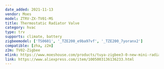 ```yaml
---
date_added: 2021-11-13
vendor: Moes
model: ZTRV-ZX-TV01-MS
title: Thermostatic Radiator Valve
category: hvac
type: trv
supports: climate, battery
zigbeemodel: ['TS0601', '_TZE200_e9ba97vf', '_TZE200_7yoranx2']
compatible: [zha, z2m]
z2m: TV02-Zigbee
mlink: https://www.moeshouse.com/products/tuya-zigbee3-0-new-mini-radiator-actuator-valve-smart-programmable-thermostat-temperature-controller-external-sensor-accurate-heater-trv-thermostatic-radiator-valve-voice-control-with-alexa
link: https://www.aliexpress.com/item/1005003136136233.html
---
```


